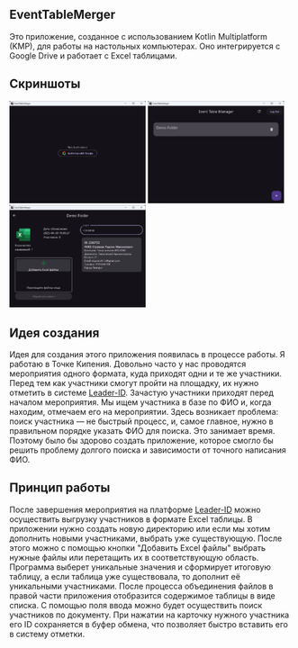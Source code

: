 ## EventTableMerger

Это приложение, созданное с использованием Kotlin Multiplatform (KMP), для работы
на настольных компьютерах. Оно интегрируется с Google Drive и работает с Excel таблицами.

## Скриншоты

<div>
<img src="docs/auth.png" width="48%" />
<img src="docs/observe.png" width="48%" />
<img src="docs/search.png" width="48%" />
</div>

## Идея создания

Идея для создания этого приложения появилась в процессе работы. Я работаю в Точке Кипения. Довольно
часто у нас проводятся мероприятия одного формата, куда приходят одни и те же участники. Перед тем
как участники смогут пройти на площадку, их нужно отметить в
системе [Leader-ID](https://leader-id.ru/).
Зачастую участники приходят перед началом мероприятия. Мы ищем участника в базе по ФИО и, когда
находим, отмечаем его на мероприятии. Здесь возникает проблема: поиск участника — не быстрый
процесс, и, самое главное, нужно в правильном порядке указать ФИО для поиска. Это занимает время.
Поэтому было бы здорово создать приложение, которое смогло бы решить проблему долгого поиска и
зависимости от точного написания ФИО.

## Принцип работы

После завершения мероприятия на платформе [Leader-ID](https://leader-id.ru/) можно осуществить
выгрузку участников в формате Excel таблицы. В приложении нужно создать новую директорию или если
мы хотим дополнить новыми участниками, выбрать уже существующую. После этого можно с помощью
кнопки "Добавить Excel файлы" выбрать нужные файлы или перетащить их в соответствующую область.
Программа выберет уникальные значения и сформирует итоговую таблицу, а если таблица уже
существовала, то дополнит её уникальными участниками. После процесса объединения файлов в правой
части приложения отобразится содержимое таблицы в виде списка. С помощью поля ввода можно будет
осуществить поиск участников по документу. При нажатии на карточку нужного участника его ID
сохраняется в буфер обмена, что позволяет быстро вставить его в систему отметки.